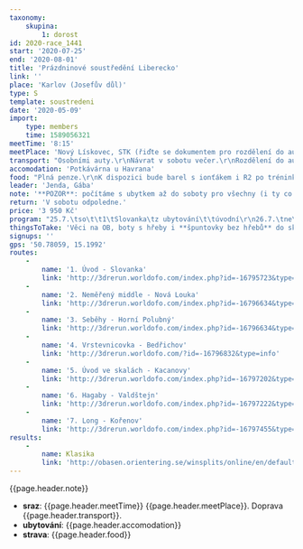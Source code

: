 ```yaml
---
taxonomy:
    skupina:
        1: dorost
id: 2020-race_1441
start: '2020-07-25'
end: '2020-08-01'
title: 'Prázdninové soustředění Liberecko'
link: ''
place: 'Karlov (Josefův důl)'
type: S
template: soustredeni
date: '2020-05-09'
import:
    type: members
    time: 1589056321
meetTime: '8:15'
meetPlace: 'Nový Lískovec, STK (řiďte se dokumentem pro rozdělení do aut)'
transport: "Osobními auty.\r\nNávrat v sobotu večer.\r\nRozdělení do aut: https://docs.google.com/spreadsheets/d/1vsKFEvrJvzvkAMsMPKFscyXqP1qFNn2W-f2QB8hUAhw/edit#gid=0"
accomodation: 'Potkávárna u Havrana'
food: "Plná penze.\r\nK dispozici bude barel s ionťákem i R2 po tréninku."
leader: 'Jenda, Gába'
note: '**POZOR**: počítáme s ubytkem až do soboty pro všechny (i ty co jedou na Sandstones), doprava zajištěna. V sobotu pak jedeme na závody všichni. Pokud by někdo ubytko nechtěl ozvěte se Jendovi co nejdřív.'
return: 'V sobotu odpoledne.'
price: '3 950 Kč'
program: "25.7.\tso\t\t1\tSlovanka\tz ubytování\t\túvodní\r\n26.7.\tne\t\t2\t[Bedřichov](https://mapy.cz/s/batabepono)\t\t\tmiddle neměřený, na jistotu\r\n26.7.\tne\t\t3\t[Kořenov](\thttps://mapy.cz/s/damasemeku)\t\tseběhy\r\n27.7.\tpo\t\t4\t[Bedřichov](https://mapy.cz/s/mumememufo)\t\t\tvrstevnicovka s modrou a kameny\r\n27.7.\tpo\t\t\tposilko\t\t\t\r\n28.7.\tut\t\t5\t[Valdštejn](https://mapy.cz/s/kuruvurupe)\t\t\tskály - technika orientace\r\n28.7.\tut\t\t6\t[Valdštejn](https://mapy.cz/s/mojogovoru)\t\t\thagaby\r\n29.7.\tst\t\t7\t[Kořenov](https://mapy.cz/s/pasonaduku)\tměřený long\r\n29.7.\tst\t\t\tposilko\t\t\t\r\n30.7.\tct\t\t8\tSlovanka\tz ubytování\t\tštafetky\r\n30.7.\tct\t\t9\t[Bedřichov](https://mapy.cz/s/pasezasero)\t\t\tazimutové kombo\r\n31.7.\tpa\t\t10\tSlovanka\tz ubytování\t\tmiddle\r\n31.7.\tpa\t\t\tposilko\t\t\t\r\n1.8.\tso\t\t11\tSandstones\tDoksy\t\tzávod"
thingsToTake: 'Věci na OB, boty s hřeby i **špuntovky bez hřebů** do skal, plavky. Může být krásně okolo 27°C, ale může nám klidně celý týden pršet a být okolo 15°C, připravte se na to prosím.'
signups: ''
gps: '50.78059, 15.1992'
routes:
    -
        name: '1. Úvod - Slovanka'
        link: 'http://3drerun.worldofo.com/index.php?id=-16795723&type=info'
    -
        name: '2. Neměřený middle - Nová Louka'
        link: 'http://3drerun.worldofo.com/index.php?id=-16796634&type=info'
    -
        name: '3. Seběhy - Horní Polubný'
        link: 'http://3drerun.worldofo.com/index.php?id=-16796634&type=info'
    -
        name: '4. Vrstevnicovka - Bedřichov'
        link: 'http://3drerun.worldofo.com/?id=-16796832&type=info'
    -
        name: '5. Úvod ve skalách - Kacanovy'
        link: 'http://3drerun.worldofo.com/index.php?id=-16797202&type=info'
    -
        name: '6. Hagaby - Valdštejn'
        link: 'http://3drerun.worldofo.com/index.php?id=-16797222&type=info'
    -
        name: '7. Long - Kořenov'
        link: 'http://3drerun.worldofo.com/index.php?id=-16797455&type=info'
results:
    -
        name: Klasika
        link: 'http://obasen.orientering.se/winsplits/online/en/default.asp?page=classes&databaseId=70492'
---
```

{{page.header.note}}
* **sraz**: {{page.header.meetTime}} {{page.header.meetPlace}}. Doprava {{page.header.transport}}.
* **ubytování**: {{page.header.accomodation}}
* **strava**: {{page.header.food}}

